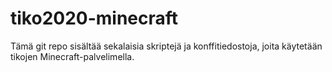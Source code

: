 # tiko2020-minecraft

Tämä git repo sisältää sekalaisia skriptejä ja konffitiedostoja, joita käytetään tikojen Minecraft-palvelimella.

